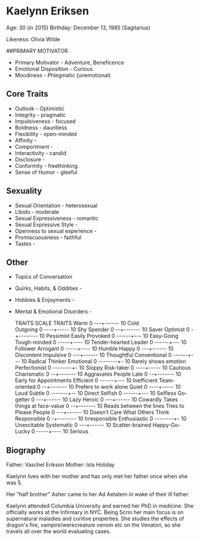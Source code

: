 # Kaelynn Eriksen

Age: 30 (in 2015)
Birthday: December 13, 1985 (Sagitarius)

Likeness:  Olivia Wilde

##PRIMARY MOTIVATOR
* Primary Motivator  - Adventure, Beneficence
* Emotional Disposition - Curious
* Moodiness - Phlegmatic (unemotional)

## Core Traits
* Outlook - Optimistic
* Integrity - pragmatic
* Impulsiveness - focused
* Boldness - dauntless
* Flexibility - open-minded
* Affinity - 
* Comportment -
* Interactivity - candid
* Disclosure -
* Conformity - freethinking
* Sense of Humor - gleeful

## Sexuality
* Sexual Orientation - heterosexual
* Libido - moderate
* Sexual Expressiveness - romantic
* Sexual Expressive Style - 
* Openness to sexual experience - 
* Promiscuousness - faithful
* Tastes - 

## Other
* Topics of Conversation
* Quirks, Habits, & Oddities - 
* Hobbies & Enjoyments - 
* Mental & Emotional Disorders -


	TRAITS	                    SCALE			    TRAITS
	Warm	                    0	---+------	10	Cold		
	Outgoing	                0	----+-----	10	Shy
	Spender	                    0	--+-------	10	Saver
	Optimist	                0	-+--------	10	Pessimist
	Easily Provoked	            0	------+---	10	Easy-Going
	Tough-minded	            0	-----+----	10	Tender-hearted
	Leader	                    0	------+---	10	Follower
	Arrogant	                0	-----+----	10	Humble
	Happy	                    0	---+------	10	Discontent
	Impulsive	                0	---+------	10	Thoughtful
	Conventional	            0	------+---	10	Radical Thinker
	Emotional	                0	--------+-	10	Rarely shows emotion
	Perfectionist	            0	--------+-	10	Sloppy
	Risk-taker	                0	----+-----	10	Cautious
	Charismatic	                0	--+-------	10	Aggravates People
	Late	                    0	--+-------	10	Early for Appointments
	Efficient	                0	------+---	10	Inefficient
	Team-oriented	            0	--+-------	10	Prefers to work alone
	Quiet	                    0	----+-----	10	Loud
	Subtle	                    0	-------+--	10	Direct
	Selfish	                    0	------+---	10	Selfless
	Go-getter	                0	---+------	10	Lazy
	Heroic	                    0	---+------	10	Cowardly
	Takes things at face-value	0	--+-------	10	Reads between the lines
	Tries to Please People	    0	---+------	10	Doesn’t Care What Others Think
	Responsible	                0	-+--------	10	Irresponsible
	Enthusiastic	            0	--------+-	10	Unexcitable
	Systematic	                0	---+------	10	Scatter-brained
	Happy-Go-Lucky	            0	-----+----	10	Serious

## Biography

Father: Vaschel Erikson
Mother: Isla Holiday

Kaelynn lives with her mother and has only met her father once when she was 5.

Her "half brother" Asher came to her Ad Aetatem in wake of their ill father.

Kaelynn attended Columbia University and earned her PhD in medicine.  She officially works at the Infirmary in NYC.  Being Scrin her main focus is on supernatural maladies and curitive properties.  She studies the effects of dragon's fire, vampire/werecreature venom etc on the Venatori, so she travels all over the world evaluating cases.

